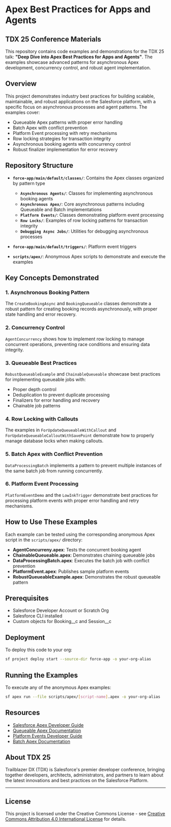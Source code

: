 # Apex Best Practices for Apps and Agents

## TDX 25 Conference Materials

This repository contains code examples and demonstrations for the TDX 25 talk: **"Deep Dive into Apex Best Practices for Apps and Agents"**. The examples showcase advanced patterns for asynchronous Apex development, concurrency control, and robust agent implementation.

## Overview

This project demonstrates industry best practices for building scalable, maintainable, and robust applications on the Salesforce platform, with a specific focus on asynchronous processes and agent patterns. The examples cover:

- Queueable Apex patterns with proper error handling
- Batch Apex with conflict prevention
- Platform Event processing with retry mechanisms
- Row locking strategies for transaction integrity
- Asynchronous booking agents with concurrency control
- Robust finalizer implementation for error recovery

## Repository Structure

- **`force-app/main/default/classes/`**: Contains the Apex classes organized by pattern type
  - **`Asynchronous Agents/`**: Classes for implementing asynchronous booking agents
  - **`Asynchronous Apex/`**: Core asynchronous patterns including Queueable and Batch implementations
  - **`Platform Events/`**: Classes demonstrating platform event processing
  - **`Row Locks/`**: Examples of row locking patterns for transaction integrity
  - **`Debugging Async Jobs/`**: Utilities for debugging asynchronous processes
  
- **`force-app/main/default/triggers/`**: Platform event triggers
  
- **`scripts/apex/`**: Anonymous Apex scripts to demonstrate and execute the examples

## Key Concepts Demonstrated

### 1. Asynchronous Booking Pattern

The `CreateBookingAsync` and `BookingQueueable` classes demonstrate a robust pattern for creating booking records asynchronously, with proper state handling and error recovery.

### 2. Concurrency Control

`AgentConcurrency` shows how to implement row locking to manage concurrent operations, preventing race conditions and ensuring data integrity.

### 3. Queueable Best Practices

`RobustQueueableExample` and `ChainableQueueable` showcase best practices for implementing queueable jobs with:
- Proper depth control
- Deduplication to prevent duplicate processing
- Finalizers for error handling and recovery
- Chainable job patterns

### 4. Row Locking with Callouts

The examples in `ForUpdateQueueableWithCallout` and `ForUpdateQueueableCalloutWithSavePoint` demonstrate how to properly manage database locks when making callouts.

### 5. Batch Apex with Conflict Prevention

`DataProcessingBatch` implements a pattern to prevent multiple instances of the same batch job from running concurrently.

### 6. Platform Event Processing

`PlatformEventDemo` and the `LowInkTrigger` demonstrate best practices for processing platform events with proper error handling and retry mechanisms.

## How to Use These Examples

Each example can be tested using the corresponding anonymous Apex script in the `scripts/apex/` directory:

- **AgentConcurreny.apex**: Tests the concurrent booking agent
- **ChainableQueueable.apex**: Demonstrates chaining queueable jobs
- **DataProcessingBatch.apex**: Executes the batch job with conflict prevention
- **PlatformEvent.apex**: Publishes sample platform events
- **RobustQueueableExample.apex**: Demonstrates the robust queueable pattern

## Prerequisites

- Salesforce Developer Account or Scratch Org
- Salesforce CLI installed
- Custom objects for Booking__c and Session__c

## Deployment

To deploy this code to your org:

```bash
sf project deploy start --source-dir force-app -o your-org-alias
```

## Running the Examples

To execute any of the anonymous Apex examples:

```bash
sf apex run --file scripts/apex/[script-name].apex -o your-org-alias
```

## Resources

- [Salesforce Apex Developer Guide](https://developer.salesforce.com/docs/atlas.en-us.apexcode.meta/apexcode/)
- [Queueable Apex Documentation](https://developer.salesforce.com/docs/atlas.en-us.apexcode.meta/apexcode/apex_queueing_jobs.htm)
- [Platform Events Developer Guide](https://developer.salesforce.com/docs/atlas.en-us.platform_events.meta/platform_events/)
- [Batch Apex Documentation](https://developer.salesforce.com/docs/atlas.en-us.apexcode.meta/apexcode/apex_batch_interface.htm)

## About TDX 25

Trailblazer DX (TDX) is Salesforce's premier developer conference, bringing together developers, architects, administrators, and partners to learn about the latest innovations and best practices on the Salesforce Platform.

---

## License

This project is licensed under the Creative Commons License - see [Creative Commons Attribution 4.0 International License](https://creativecommons.org/licenses/by/4.0/) for details.
